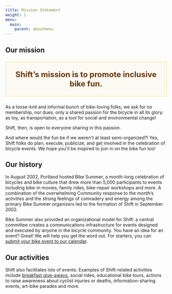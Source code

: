 ```yaml
---
title: Mission Statement
weight: 1
menu:
  main:
    parent: aboutmenu
---
```

## Our mission

<p class="mission-statement" style="text-align: center; padding: 1em; color: #663300; border: 1px solid #FFDD66; background: #FCFAF2; font-weight: bold; font-size: 24px;"><strong>Shift’s mission is to promote inclusive bike fun.</strong></p>

As a loose-knit and informal bunch of bike-loving folks, we ask for no membership, nor dues, only a shared passion for the bicycle in all its glory: as toy, as transportation, as a tool for social and environmental change!

Shift, then, is open to everyone sharing in this passion.

And where would the fun be if we weren't at least semi-organized?! Yes, Shift folks do plan, execute, publicize, and get involved in the celebration of bicycle events. We hope you'll be inspired to join in on the bike fun too!

## Our history

In August 2002, Portland hosted Bike Summer, a month-long celebration of bicycles and bike culture that drew more than 5,000 participants to events including bike-in movies, family rides, bike-repair workshops and more. A combination of the overwhelming Community response to the month’s activities and the strong feelings of comradery and energy among the primary Bike Summer organizers led to the formation of Shift in September 2002.

Bike Summer also provided an organizational model for Shift: a central committee creates a communications infrastructure for events designed and executed by anyone in the bicycle community. You have an idea for an event? Great! We will help you get the word out. For starters, you can [submit your bike event to our calendar](/calendar/).

## Our activities

Shift also facilitates lots of events. Examples of Shift-related activities include [breakfast give-aways](/pages/bonb), social rides, educational bike tours, actions to raise awareness about cyclist injuries or deaths, information-sharing events, art-bike parades and more.